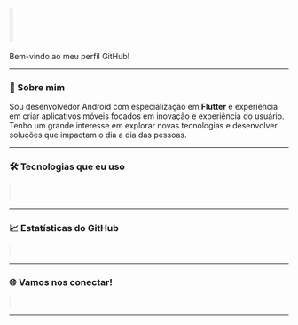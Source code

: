 ## <div style="color: #ecf0f1; font-family: 'Courier New', Courier, monospace; font-size: 2.5em; animation: typing 4s steps(40) 1s 1 normal both;">Matheus de Freitas Gabriel</div>
Bem-vindo ao meu perfil GitHub!

---

### 🌟 Sobre mim  
Sou desenvolvedor Android com especialização em **Flutter** e experiência em criar aplicativos móveis focados em inovação e experiência do usuário. Tenho um grande interesse em explorar novas tecnologias e desenvolver soluções que impactam o dia a dia das pessoas.

---

### 🛠 Tecnologias que eu uso

<div style="display: flex; gap: 10px;">
  <img align="center" alt="Matheus-Dart" height="30" width="40" src="https://github.com/devicons/devicon/blob/master/icons/dart/dart-original.svg">
  <img align="center" alt="Matheus-Flutter" height="30" width="40" src="https://github.com/devicons/devicon/blob/master/icons/flutter/flutter-original.svg">
  <img align="center" alt="Matheus-JavaScript" height="30" width="40" src="https://raw.githubusercontent.com/devicons/devicon/master/icons/javascript/javascript-plain.svg">
  <img align="center" alt="Matheus-TypeScript" height="30" width="40" src="https://raw.githubusercontent.com/devicons/devicon/master/icons/typescript/typescript-plain.svg">
  <img align="center" alt="Matheus-HTML" height="30" width="40" src="https://raw.githubusercontent.com/devicons/devicon/master/icons/html5/html5-original.svg">
  <img align="center" alt="Matheus-CSS" height="30" width="40" src="https://raw.githubusercontent.com/devicons/devicon/master/icons/css3/css3-original.svg">
  <img align="center" alt="Matheus-Python" height="30" width="40" src="https://raw.githubusercontent.com/devicons/devicon/master/icons/python/python-original.svg">
  <img align="center" alt="Matheus-Csharp" height="30" width="40" src="https://raw.githubusercontent.com/devicons/devicon/master/icons/csharp/csharp-original.svg">
</div>

---

### 📈 Estatísticas do GitHub
<div style="display: flex; justify-content: space-between;">
  <img src="https://github-readme-stats.vercel.app/api?username=MatheusFreitasGabriel&show_icons=true&theme=dracula" alt="Estatísticas do Matheus">
  <img src="https://github-readme-stats.vercel.app/api/top-langs/?username=MatheusFreitasGabriel&layout=compact&theme=onedark" alt="Linguagens Mais Usadas">
</div>

---

### 🌐 Vamos nos conectar!
<div>
  <a href="https://www.instagram.com/freitazx3/profilecard/?igsh=MWwxYzdsNHV1eDR0ag==" target="_blank"><img src="https://img.shields.io/badge/-Instagram-%23E4405F?style=for-the-badge&logo=instagram&logoColor=white" target="_blank"></a>
  <a href="mailto:matheusfreitasdev@hotmail.com" target="_blank"><img src="https://img.shields.io/badge/-Gmail-%23333?style=for-the-badge&logo=gmail&logoColor=white" target="_blank"></a>
  <a href="https://www.linkedin.com/in/matheus-freitas-658535279" target="_blank"><img src="https://img.shields.io/badge/-LinkedIn-%230077B5?style=for-the-badge&logo=linkedin&logoColor=white" target="_blank"></a> 
</div>

---

<style>
@keyframes typing {
  from {
    width: 0;
  }
  to {
    width: 100%;
  }
}

div {
  overflow: hidden;
  white-space: nowrap;
  border-right: .15em solid #ecf0f1;
  width: 0;
}
</style>
